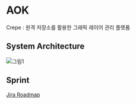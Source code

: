 # AOK
Crepe : 원격 저장소를 활용한 그래픽 레이어 관리 플랫폼

## System Architecture
![그림1](https://user-images.githubusercontent.com/103642376/215750843-e0099301-d55f-4c3d-bf48-38d40be821f6.png)

## Sprint
[Jira Roadmap](https://sdylockon.atlassian.net/jira/software/projects/CREP/boards/2/roadmap)

